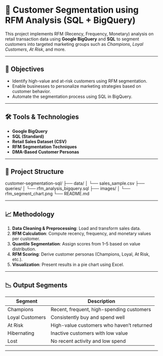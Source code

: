 # 🧩 Customer Segmentation using RFM Analysis (SQL + BigQuery)

This project implements RFM (Recency, Frequency, Monetary) analysis on retail transaction data using **Google BigQuery** and **SQL** to segment customers into targeted marketing groups such as *Champions*, *Loyal Customers*, *At Risk*, and more.

---

## 📌 Objectives

- Identify high-value and at-risk customers using RFM segmentation.
- Enable businesses to personalize marketing strategies based on customer behavior.
- Automate the segmentation process using SQL in BigQuery.

---

## 🛠️ Tools & Technologies

- **Google BigQuery**
- **SQL (Standard)**
- **Retail Sales Dataset (CSV)**
- **RFM Segmentation Techniques**
- **DMA-Based Customer Personas**

---

## 📂 Project Structure

customer-segmentation-sql/
├── data/
│ └── sales_sample.csv
├── queries/
│ └── rfm_analysis_bigquery.sql
├── images/
│ └── rfm_segment_chart.png
└── README.md

---

## 📈 Methodology

1. **Data Cleaning & Preprocessing**: Load and transform sales data.
2. **RFM Calculation**: Compute recency, frequency, and monetary values per customer.
3. **Quantile Segmentation**: Assign scores from 1–5 based on value distribution.
4. **RFM Scoring**: Derive customer personas (Champions, Loyal, At Risk, etc.).
5. **Visualization**: Present results in a pie chart using Excel.

---

## 📉 Output Segments

| Segment             | Description                                |
|---------------------|--------------------------------------------|
| Champions           | Recent, frequent, high-spending customers  |
| Loyal Customers     | Consistently buy and spend well            |
| At Risk             | High-value customers who haven’t returned  |
| Hibernating         | Inactive customers with low value          |
| Lost                | No recent activity and low spend           |

---




